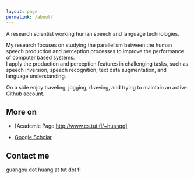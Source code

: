 ```yaml
---
layout: page
permalink: /about/
---
```


A research scientist working human speech and language technologies.

My research focuses on studying the parallelism between the human speech production and perception processes to improve the performance of computer based systems.  
I apply the production and perception features in challenging tasks, such as speech inversion, speech recognition, text data augmentation, and language understanding.

On a side enjoy traveling, jogging, drawing, and trying to maintain an active Github account.

## More on

  - [Academic Page http://www.cs.tut.fi/~huangg]

  - [Google Scholar](https://scholar.google.fr/citations?user=hrICCP0AAAAJ&hl=en)

## Contact me
  guangpu dot huang at tut dot fi
